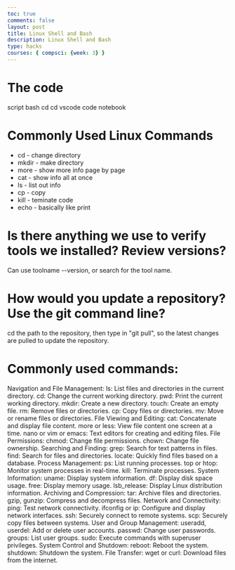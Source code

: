 ```yaml
---
toc: true
comments: false
layout: post
title: Linux Shell and Bash
description: Linux Shell and Bash
type: hacks
courses: { compsci: {week: 3} }
---
```

# The code 
script bash
cd
cd vscode
code notebook

# Commonly Used Linux Commands


- cd - change directory
- mkdir - make directory
- more - show more info page by page
- cat - show info all at once
- ls - list out info
- cp - copy
- kill - teminate code
- echo - basically like print


# Is there anything we use to verify tools we installed? Review versions?
Can use toolname --version, or search for the tool name.
# How would you update a repository? Use the git command line?


cd the path to the repository, then type in "git pull", so the latest changes are pulled to update the repository.

# Commonly used commands: 
Navigation and File Management:
ls: List files and directories in the current directory.
cd: Change the current working directory.
pwd: Print the current working directory.
mkdir: Create a new directory.
touch: Create an empty file.
rm: Remove files or directories.
cp: Copy files or directories.
mv: Move or rename files or directories.
File Viewing and Editing:
cat: Concatenate and display file content.
more or less: View file content one screen at a time.
nano or vim or emacs: Text editors for creating and editing files.
File Permissions:
chmod: Change file permissions.
chown: Change file ownership.
Searching and Finding:
grep: Search for text patterns in files.
find: Search for files and directories.
locate: Quickly find files based on a database.
Process Management:
ps: List running processes.
top or htop: Monitor system processes in real-time.
kill: Terminate processes.
System Information:
uname: Display system information.
df: Display disk space usage.
free: Display memory usage.
lsb_release: Display Linux distribution information.
Archiving and Compression:
tar: Archive files and directories.
gzip, gunzip: Compress and decompress files.
Network and Connectivity:
ping: Test network connectivity.
ifconfig or ip: Configure and display network interfaces.
ssh: Securely connect to remote systems.
scp: Securely copy files between systems.
User and Group Management:
useradd, userdel: Add or delete user accounts.
passwd: Change user passwords.
groups: List user groups.
sudo: Execute commands with superuser privileges.
System Control and Shutdown:
reboot: Reboot the system.
shutdown: Shutdown the system.
File Transfer:
wget or curl: Download files from the internet.
